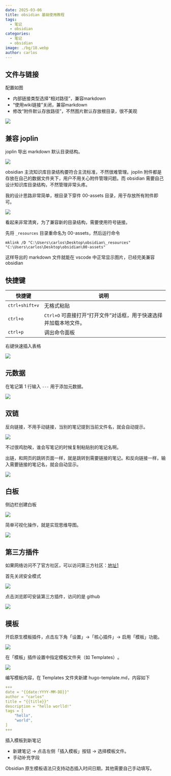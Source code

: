 ```yaml
---
date: 2025-03-06
title: obsidian 基础使用教程
tags:
  - 笔记
  - obsidian
categories:
  - 笔记
  - obsidian
image: ./bg/18.webp
author: carlos
---
```


## 文件与链接

配置如图
- 内部链接类型选择“相对路径”，兼容markdown
- “使用wiki链接”关闭，兼容markdown
- 修改“附件默认存放路径”，不然图片默认存放根目录，很不美观

![](../00-assets/Pasted%20image%2020250305051412.png)

## 兼容 joplin

joplin 导出 markdown 默认目录结构。

![](../00-assets/Pasted%20image%2020250305051749.png)

obsidian 主流知识库目录结构要符合主流标准，不然很难管理。joplin 附件都是存放在自己的数据文件夹下，用户不用关心附件管理问题。而 obsidian 需要自己设计知识库目录结构，不然管理非常头疼。

我的设计思路非常简单，根目录下穿件 00-assets 目录，用于存放所有附件即可。

![](../00-assets/Pasted%20image%2020250305052330.png)

看起来非常清爽，为了兼容新的目录结构，需要使用符号链接。

先将 `_resources` 目录重命名为 00-assets，然后运行命令

```batch
mklink /D "C:\Users\carlos\Desktop\obsidian\_resources" "C:\Users\carlos\Desktop\obsidian\00-assets"
```

这样导出的 markdown 文件就能在 vscode 中正常显示图片，已经完美兼容 obsidian

## 快捷键

| 快捷键            | 说明                                      |
| -------------- | --------------------------------------- |
| `ctrl+shift+v` | 无格式粘贴                                   |
| `ctrl+o`       | `Ctrl+O` 可直接打开“打开文件”对话框，用于快速选择并加载本地文件‌。 |
| `ctrl+p`       | 调出命令面板                                  |

右键快速插入表格

![](../00-assets/Pasted%20image%2020250305195822.png)

## 元数据

在笔记第 1 行输入 `---` 用于添加元数据。

![](../00-assets/Pasted%20image%2020250305201453.png)

## 双链

反向链接，不用手动链接，当别的笔记提到当前文件名，就会自动提示。

![](../00-assets/Pasted%20image%2020250305202010.png)

不过很鸡肋唉，谁会写笔记的时候复制粘贴别的笔记名啊。

出链，和网页的跳转页面一样，就是跳转到需要链接的笔记。和反向链接一样，输入需要链接的笔记名，就会自动显示。

![](../00-assets/Pasted%20image%2020250305202754.png)

## 白板

侧边栏创建白板

![](../00-assets/Pasted%20image%2020250305203500.png)

简单可视化操作，就是实现思维导图。

![](../00-assets/Pasted%20image%2020250305203241.png)

## 第三方插件

如果网络访问不了官方社区，可以访问第三方社区：[地址1]([PKMer_PKMer](https://pkmer.cn/))

首先关闭安全模式

![](../00-assets/Pasted%20image%2020250305204112.png)

点击浏览即可安装第三方插件，访问的是 github

![](../00-assets/Pasted%20image%2020250305204145.png)

## 模板

开启原生模板插件，点击左下角「设置」→「核心插件」→ 启用「模板」功能‌。

![](../00-assets/Pasted%20image%2020250305212000.png)

在「模板」插件设置中指定模板文件夹（如 Templates）‌。

![](../00-assets/Pasted%20image%2020250305212044.png)

编写模板内容，在 Templates 文件夹新建 hugo-template.md，内容如下

```yaml
+++
date = "{{date:YYYY-MM-DD}}"
author = "carlos"
title = "{{title}}"
description = "hello worlld!"
tags = [
    "hello",
    "world",
]
+++
```

插入模板到新笔记

- 新建笔记 → 点击左侧「插入模板」按钮 → 选择模板文件。
- 手动补充字段

Obsidian 原生模板语法只支持动态插入时间日期，其他需要自己手动填写。





